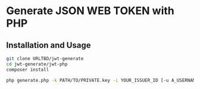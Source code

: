 # Generate JSON WEB TOKEN with PHP


## Installation and Usage
``` bash
git clone URLTBD/jwt-generate
cd jwt-generate/jwt-php
composer install

php generate.php -k PATH/TO/PRIVATE.key -i YOUR_ISSUER_ID [-u A_USERNAME]
```

